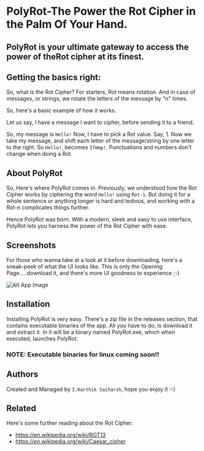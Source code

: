 
# PolyRot-The Power the Rot Cipher in the Palm Of Your Hand.

## PolyRot is your ultimate gateway to access the power of theRot cipher at its finest.




## Getting the basics right:

So, what is the Rot Cipher? For starters, Rot means rotation.
And in case of messages, or strings, we rotate the letters of the message by "n" times.

So, here's a basic example of how it works.

Let us say, I have a message I want to cipher, before sending it to a friend.

So, my message is ```Hello!```
Now, I have to pick a Rot value. Say, 1.
Now we take my message, and shift each letter of the message/string by one letter to the right.
So ```Hello!```, becomes ```Ifmmp!```.
Punctuations and numbers don't change when doing a Rot. 


## About PolyRot

So, Here's where PolyRot comes in. Previously, we understood how the Rot Cipher works by ciphering the word ```Hello!``` using ```Rot-1```.
But doing it for a whole sentence or anything longer is hard and tedious, and working with a Rot-n complicates things further.

Hence PolyRot was born. With a modern, sleek and easy to use interface, PolyRot lets you harness the power of the Rot Cipher with ease.

## Screenshots
For those who wanna take at a look at it before downloading, here's a sneak-peek of what the UI looks like.
This is only the Opening Page.....download it, and there's more UI goodness to experience ;-)

![Alt App Image](https://github.com/KS-bot006/PolyRot/assets/111749764/5e306344-82d8-4621-b637-5a7668131431)

## Installation

Installing PolyRot is very easy. There's a zip file in the releases section, that contains executable binaries of the app. All you have to do, is download it and extract it. In it will be a binary named PolyRot.exe, which when executed, launches PolyRot.

### NOTE: Executable binaries for linux coming soon!!

## Authors
Created and Managed by ```I.Karthik Saiharsh```, hope you enjoy it :-)


## Related
Here's some further reading about the Rot Cipher:
- https://en.wikipedia.org/wiki/ROT13
- https://en.wikipedia.org/wiki/Caesar_cipher
